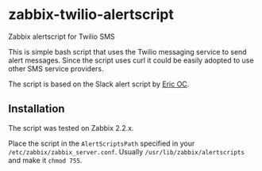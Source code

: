 # zabbix-twilio-alertscript
Zabbix alertscript for Twilio SMS

This is simple bash script that uses the Twilio messaging service to send alert messages. Since the script uses curl it could be easily adopted to use other SMS service providers. 

The script is based on the Slack alert script by [Eric OC](https://github.com/ericoc).

Installation
------------

The script was tested on Zabbix 2.2.x.

Place the script in the `AlertScriptsPath` specified in your `/etc/zabbix/zabbix_server.conf`. Usually `/usr/lib/zabbix/alertscripts` and make it `chmod 755`.
